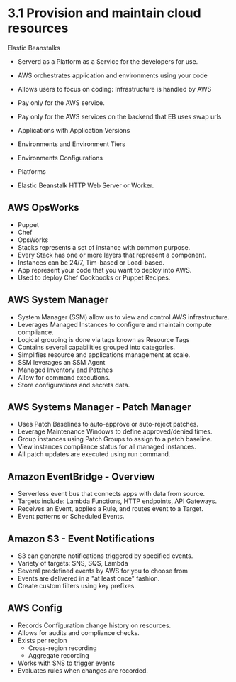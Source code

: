 # 3.1 Provision and maintain cloud resources

Elastic Beanstalks
* Serverd as a Platform as a Service for the developers for use.
* AWS  orchestrates application and environments using your code
* Allows users to focus on coding: Infrastructure is handled by AWS
* Pay only for the AWS service.
* Pay only for the AWS services on the backend that EB uses
swap urls

* Applications with Application Versions
* Environments and Environment Tiers
* Environments Configurations
* Platforms
* Elastic Beanstalk HTTP Web Server or Worker.

## AWS OpsWorks
* Puppet
* Chef
* OpsWorks
* Stacks represents a set of instance with common purpose.
* Every Stack has one or more layers that represent a component.
* Instances can be 24/7, Tim-based or Load-based.
* App represent your code that you want to deploy into AWS.
* Used to deploy Chef Cookbooks or Puppet Recipes.

## AWS System Manager

* System Manager (SSM) allow us to view and control AWS infrastructure.
* Leverages Managed Instances to configure and maintain compute compliance.
* Logical grouping is done via tags known as Resource Tags
* Contains several capabilities grouped into categories.
* Simplifies resource and applications management at scale.
* SSM leverages an SSM Agent
* Managed Inventory and Patches
* Allow for command executions.
* Store configurations and secrets data.

## AWS Systems Manager - Patch Manager

* Uses Patch Baselines to auto-approve or auto-reject patches.
* Leverage Maintenance Windows to define approved/denied times.
* Group instances using Patch Groups to assign to a patch baseline.
* View instances compliance status for all managed instances.
* All patch updates are executed using run command.
  
## Amazon EventBridge - Overview
* Serverless event bus that connects apps with data from source.
* Targets include: Lambda Functions, HTTP endpoints, API Gateways.
* Receives an Event, applies a Rule, and routes event to a Target.
* Event patterns or Scheduled  Events.

## Amazon S3 - Event Notifications

* S3 can generate notifications triggered by specified events.
* Variety of targets: SNS, SQS, Lambda
* Several predefined events by AWS for you to choose from
* Events are delivered in a "at least once" fashion.
* Create custom filters using key prefixes.

## AWS Config

* Records Configuration change history on resources.
* Allows for audits and compliance checks.
* Exists per region
  - Cross-region recording
  - Aggregate recording
* Works with SNS to trigger events
* Evaluates rules when changes are recorded.
